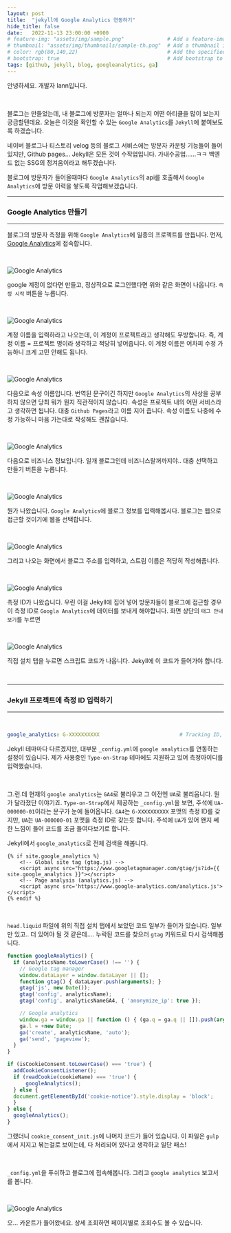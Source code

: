 ```yaml
---
layout: post
title:  "jekyll에 Google Analytics 연동하기"
hide_title: false
date:   2022-11-13 23:00:00 +0900
# feature-img: "assets/img/sample.png"              # Add a feature-image to the post
# thumbnail: "assets/img/thumbnails/sample-th.png"  # Add a thumbnail image on blog view
# color: rgb(80,140,22)                             # Add the specified color as feature image, and change link colors in post
# bootstrap: true                                   # Add bootstrap to the page
tags: [github, jekyll, blog, googleanalytics, ga]
---
```


안녕하세요. 개발자 Iann입니다.

<br>

블로그는 만들었는데, 내 블로그에 방문자는 얼마나 되는지 어떤 아티클을 많이 보는지 궁금할텐데요. 오늘은 이것을 확인할 수 있는 `Google Analytics`를 `Jekyll`에 붙여보도록 하겠습니다.

네이버 블로그나 티스토리 velog 등의 블로그 서비스에는 방문자 카운팅 기능들이 들어있지만, Github pages... Jekyll은 모든 것이 수작업입니다. 가내수공업......ㅋㅋ 백엔드 없는 SSG의 정겨움이라고 해두겠습니다.

블로그에 방문자가 들어올때마다 `Google Analytics`의 api를 호출해서 `Google Analytics`에 방문 이력을 쌓도록 작업해보겠습니다.

---
### Google Analytics 만들기
---

블로그의 방문자 측정을 위해 `Google Analytics`에 일종의 프로젝트를 만듭니다.
먼저, [Google Analytics][google-analytics]에 접속합니다.

<br>

![Google Analytics](/assets/images/2022/11/google_analytics_1.png)

google 계정이 없다면 만들고, 정상적으로 로그인했다면 위와 같은 화면이 나옵니다. `측정 시작` 버튼을 누릅니다.

<br>

![Google Analytics](/assets/images/2022/11/google_analytics_2.png)

계정 이름을 입력하라고 나오는데, 이 계정이 프로젝트라고 생각해도 무방합니다. 즉, 계정 이름 = 프로젝트 명이라 생각하고 적당히 넣어줍니다. 이 계정 이름은 어차피 수정 가능하니 크게 고민 안해도 됩니다.

<br>

![Google Analytics](/assets/images/2022/11/google_analytics_3.png)

다음으로 속성 이름입니다. 번역된 문구이긴 하지만 `Google Analytics`의 사상을 공부하지 않으면 당최 뭐가 뭔지 직관적이지 않습니다. 속성은 프로젝트 내의 어떤 서비스라고 생각하면 됩니다. 대충 `Github Pages`라고 이름 지어 줍니다. 속성 이름도 나중에 수정 가능하니 마음 가는대로 작성해도 괜찮습니다.

<br>

![Google Analytics](/assets/images/2022/11/google_analytics_4.png)

다음으로 비즈니스 정보입니다. 일개 블로그인데 비즈니스랄꺼까지야.. 대충 선택하고 만들기 버튼을 누릅니다.

<br>

![Google Analytics](/assets/images/2022/11/google_analytics_5.png)

뭔가 나왔습니다. `Google Analytics`에 블로그 정보를 입력해봅시다. 블로그는 웹으로 접근할 것이기에 웹을 선택합니다.

<br>

![Google Analytics](/assets/images/2022/11/google_analytics_6.png)

그리고 나오는 화면에서 블로그 주소를 입력하고, 스트림 이름은 적당히 작성해줍니다.

<br>

![Google Analytics](/assets/images/2022/11/google_analytics_7.png)

측정 ID가 나왔습니다. 우린 이걸 Jekyll에 집어 넣어 방문자들이 블로그에 접근할 경우 이 측정 ID로 `Googla Analytics`에 데이터를 보내게 해야합니다. 화면 상단의 `태그 안내 보기`를 누르면

<br>

![Google Analytics](/assets/images/2022/11/google_analytics_8.png)

직접 설치 탭을 누르면 스크립트 코드가 나옵니다. Jekyll에 이 코드가 들어가야 합니다.

<br>

---
### Jekyll 프로젝트에 측정 ID 입력하기
---

<br>

```yml
google_analytics: G-XXXXXXXXXX                          # Tracking ID, e.g. "UA-000000-01"
```

Jekyll 테마마다 다르겠지만, 대부분 `_config.yml`에 `google analytics`를 연동하는 설정이 있습니다. 제가 사용중인 `Type-on-Strap` 테마에도 지원하고 있어 측정아이디를 입력했습니다.

<br>

그.런.데 현재의 `google analytics`는 `GA4`로 불리우고 그 이전엔 `UA`로 불리웁니다. 뭔가 달라졌단 이야기죠. `Type-on-Strap`에서 제공하는 `_config.yml`을 보면, 주석에 `UA-000000-01`이라는 문구가 눈에 들어옵니다. `GA4`는 `G-XXXXXXXXXX` 포맷의 측정 ID를 갖지만, `UA`는 `UA-000000-01` 포맷을 측정 ID로 갖는듯 합니다. 주석에 `UA`가 있어 왠지 쎄한 느낌이 들어 코드를 조금 들여다보기로 합니다.

Jekyll에서 `google_analytics`로 전체 검색을 해봅니다.

```liquid
{% if site.google_analytics %}
    <!-- Global site tag (gtag.js) -->
    <script async src="https://www.googletagmanager.com/gtag/js?id={{ site.google_analytics }}"></script>
    <!-- Page analysis (analytics.js) -->
    <script async src='https://www.google-analytics.com/analytics.js'></script>
{% endif %}
```

<br>

`head.liquid` 파일에 위의 직접 설치 탭에서 보았던 코드 일부가 들어가 있습니다. 일부만 있고.. 더 있어야 될 것 같은데.... 누락된 코드를 찾으러 `gtag` 키워드로 다시 검색해봅니다.

```javascript
function googleAnalytics() {
  if (analyticsName.toLowerCase() !== '') {
    // Google tag manager
    window.dataLayer = window.dataLayer || [];
    function gtag() { dataLayer.push(arguments); }
    gtag('js', new Date());
    gtag('config', analyticsName);
    gtag('config', analyticsNameGA4, { 'anonymize_ip': true });

    // Google analytics
    window.ga = window.ga || function () { (ga.q = ga.q || []).push(arguments) };
    ga.l = +new Date;
    ga('create', analyticsName, 'auto');
    ga('send', 'pageview');
  }
}

if (isCookieConsent.toLowerCase() === 'true') {
  addCookieConsentListener();
  if (readCookie(cookieName) === 'true') {
      googleAnalytics();
  } else {
  document.getElementById('cookie-notice').style.display = 'block';
  }
} else {
  googleAnalytics();
}

```

그랬더니 `cookie_consent_init.js`에 나머지 코드가 들어 있습니다. 이 파일은 `gulp`에서 지지고 볶는걸로 보이는데, 다 처리되어 있다고 생각하고 일단 패스!

<br>

`_config.yml`을 푸쉬하고 블로그에 접속해봅니다. 그리고 `google analytics` 보고서를 봅니다.

<br>

![Google Analytics](/assets/images/2022/11/google_analytics_9.png)

오... 카운트가 들어왔네요. 상세 조회하면 페이지별로 조회수도 볼 수 있습니다.


[google-analytics]: https://analytics.google.com/analytics/web/provision{:target="_blank"}
[google-analytics]: https://search.google.com/search-console/about{:target="_blank"}